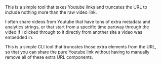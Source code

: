 This is a simple tool that takes Youtube links and truncates the URL to include nothing more than the raw video link.

I often share videos from Youtube that have tons of extra metadata and analytics strings, or that start from a specific time partway through the video if I clicked through to it directly from another site a video was embedded in.

This is a simple CLI tool that truncates those extra elements from the URL, so that you can share the pure Youtube link without having to manually remove all of these extra URL components.